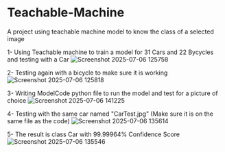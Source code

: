 # Teachable-Machine
A project using teachable machine model to know the class of a selected image

1- Using Teachable machine to train a model for 31 Cars and 22 Bycycles and testing with a Car
![Screenshot 2025-07-06 125758](https://github.com/user-attachments/assets/2ebb1b02-152b-40d6-8a9d-b4be5884a0d0)

2- Testing again with a bicycle to make sure it is working
![Screenshot 2025-07-06 125818](https://github.com/user-attachments/assets/f118dcd1-b7ff-477e-9718-41e0b8c2b1da)

3- Writing ModelCode python file to run the model and test for a picture of choice
![Screenshot 2025-07-06 141225](https://github.com/user-attachments/assets/3139512e-7a68-48aa-9fa0-dee755b0d496)

4- Testing with the same car named "CarTest.jpg" (Make sure it is on the same file as the code)
![Screenshot 2025-07-06 135614](https://github.com/user-attachments/assets/f8de646f-b3a3-4265-b7ec-9a401b675e70)

5- The result is class Car with 99.99964% Confidence Score
![Screenshot 2025-07-06 135546](https://github.com/user-attachments/assets/76e3d4b4-a813-4d33-8008-6d672fb6ed3b)
